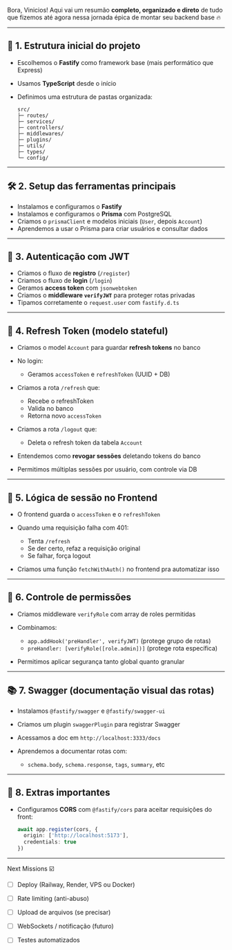 Bora, Vinicios! Aqui vai um resumão **completo, organizado e direto** de tudo que fizemos até agora nessa jornada épica de montar seu backend base 🔥

---

## 🧱 **1. Estrutura inicial do projeto**

* Escolhemos o **Fastify** como framework base (mais performático que Express)
* Usamos **TypeScript** desde o início
* Definimos uma estrutura de pastas organizada:

  ```
  src/
  ├─ routes/
  ├─ services/
  ├─ controllers/
  ├─ middlewares/
  ├─ plugins/
  ├─ utils/
  ├─ types/
  └─ config/
  ```

---

## 🛠️ **2. Setup das ferramentas principais**

* Instalamos e configuramos o **Fastify**
* Instalamos e configuramos o **Prisma** com PostgreSQL
* Criamos o `prismaClient` e modelos iniciais (`User`, depois `Account`)
* Aprendemos a usar o Prisma para criar usuários e consultar dados

---

## 🔐 **3. Autenticação com JWT**

* Criamos o fluxo de **registro** (`/register`)
* Criamos o fluxo de **login** (`/login`)
* Geramos **access token** com `jsonwebtoken`
* Criamos o **middleware `verifyJWT`** para proteger rotas privadas
* Tipamos corretamente o `request.user` com `fastify.d.ts`

---

## 🔁 **4. Refresh Token (modelo stateful)**

* Criamos o model `Account` para guardar **refresh tokens** no banco
* No login:

  * Geramos `accessToken` e `refreshToken` (UUID + DB)
* Criamos a rota `/refresh` que:

  * Recebe o refreshToken
  * Valida no banco
  * Retorna novo `accessToken`
* Criamos a rota `/logout` que:

  * Deleta o refresh token da tabela `Account`
* Entendemos como **revogar sessões** deletando tokens do banco
* Permitimos múltiplas sessões por usuário, com controle via DB

---

## 🧠 **5. Lógica de sessão no Frontend**

* O frontend guarda o `accessToken` e o `refreshToken`
* Quando uma requisição falha com 401:

  * Tenta `/refresh`
  * Se der certo, refaz a requisição original
  * Se falhar, força logout
* Criamos uma função `fetchWithAuth()` no frontend pra automatizar isso

---

## 🔐 **6. Controle de permissões**

* Criamos middleware `verifyRole` com array de roles permitidas
* Combinamos:

  * `app.addHook('preHandler', verifyJWT)` (protege grupo de rotas)
  * `preHandler: [verifyRole([role.admin])]` (protege rota específica)
* Permitimos aplicar segurança tanto global quanto granular

---

## 📚 **7. Swagger (documentação visual das rotas)**

* Instalamos `@fastify/swagger` e `@fastify/swagger-ui`
* Criamos um plugin `swaggerPlugin` para registrar Swagger
* Acessamos a doc em `http://localhost:3333/docs`
* Aprendemos a documentar rotas com:

  * `schema.body`, `schema.response`, `tags`, `summary`, etc

---

## 🧪 **8. Extras importantes**

* Configuramos **CORS** com `@fastify/cors` para aceitar requisições do front:

  ```ts
  await app.register(cors, {
    origin: ['http://localhost:5173'],
    credentials: true
  })
  ```


 

---

Next Missions ☑️

* [ ] Deploy (Railway, Render, VPS ou Docker)
* [ ] Rate limiting (anti-abuso)
* [ ] Upload de arquivos (se precisar)
* [ ] WebSockets / notificação (futuro)
* [ ] Testes automatizados

